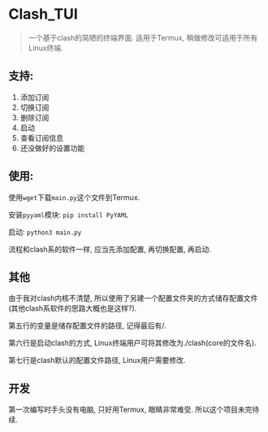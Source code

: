 # Clash_TUI

> 一个基于clash的简陋的终端界面. 适用于Termux, 稍做修改可适用于所有Linux终端.

## 支持:

1. 添加订阅
2. 切换订阅
3. 删除订阅
4. 启动
5. 查看订阅信息
6. 还没做好的设置功能

## 使用:

使用`wget`下载`main.py`这个文件到Termux.

安装`pyyaml`模块: `pip install PyYAML`

启动: `python3 main.py`

流程和clash系的软件一样, 应当先添加配置, 再切换配置, 再启动.

## 其他

由于我对clash内核不清楚, 所以使用了另建一个配置文件夹的方式储存配置文件(其他clash系软件的思路大概也是这样?).

第五行的变量是储存配置文件的路径, 记得最后有/.

第六行是启动clash的方式, Linux终端用户可将其修改为./clash(core的文件名).

第七行是clash默认的配置文件路径, Linux用户需要修改.

## 开发

第一次编写时手头没有电脑, 只好用Termux, 眼睛非常难受. 所以这个项目未完待续.
